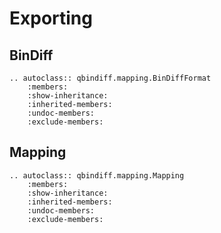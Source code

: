 # Exporting

## BinDiff

```{eval-rst}
.. autoclass:: qbindiff.mapping.BinDiffFormat
    :members:
    :show-inheritance:
    :inherited-members:
    :undoc-members:
    :exclude-members:
```

## Mapping

```{eval-rst}
.. autoclass:: qbindiff.mapping.Mapping
    :members:
    :show-inheritance:
    :inherited-members:
    :undoc-members:
    :exclude-members:
```
